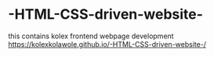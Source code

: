 # -HTML-CSS-driven-website-
this contains kolex frontend webpage development  
https://kolexkolawole.github.io/-HTML-CSS-driven-website-/
